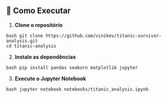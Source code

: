 ## 🚀 Como Executar

1. **Clone o repositório**

```
bash git clone https://github.com/vinikev/titanic-survivor-analysis.git
cd titanic-analysis
```

2. **Instale as dependências**

```
bash pip install pandas seaborn matplotlib jupyter
```

3. **Execute o Jupyter Notebook**

```
bash jupyter notebook notebooks/titanic_analysis.ipynb
```
